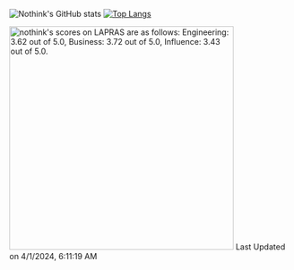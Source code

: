 ![Nothink's GitHub stats](https://github-readme-stats.vercel.app/api?username=nothink&count_private=true&show_icons=true&theme=nord)
[![Top Langs](https://github-readme-stats.vercel.app/api/top-langs/?username=nothink&layout=compact&count_private=true&show_icons=true&theme=nord)](https://github.com/anuraghazra/github-readme-stats)

<!--START_SECTION:lapras-card-->
<p ><a href="https://lapras.com/public/nothink" target="_blank" rel="noopener noreferrer"><img alt="nothink's scores on LAPRAS are as follows: Engineering: 3.62 out of 5.0, Business: 3.72 out of 5.0, Influence: 3.43 out of 5.0." src="https://lapras-card-generator.vercel.app/api/svg?e=3.62&b=3.72&i=3.43&b1=%23020E27&b2=%230E5593&i1=%23030E21&i2=%231688BF&l=en" width="400" ></a>  
Last Updated on 4/1/2024, 6:11:19 AM</p>
<!--END_SECTION:lapras-card-->
